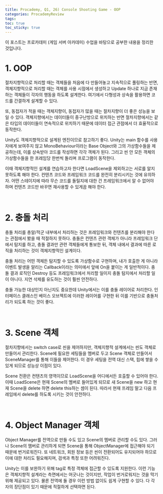 ```yaml
---
title: Procademy, Q1, 26) Console Shooting Game - OOP
categories: ProcademyReview
tags: 
toc: true
toc_sticky: true
---
```


이 포스트는 프로카데미 (게임 서버 아카데미) 수업을 바탕으로 공부한 내용을 정리한 것입니다. 

# **1. OOP**

절차지향적으로 처리할 때는 객체들을 처음에 다 만들어놓고 지속적으로 풀링하는 반면, 객체지향적으로 처리할 때는 객체를 사용 시점에서 생성하고 Update 하나로 지금 존재하는 객체들이 각자의 행동을 하도록 설계한다. 여기에서 다형성과 상속을 활용하면 코드를 간결하게 설계할 수 있다. 

또, 동접자가 적을 때는 객체지향이, 동접자가 많을 때는 절차지향이 더 좋은 성능을 보일 수 있다. 객체지향에서는 데이터들이 중구난방으로 위치하는 반면 절차지향에서는 같은 타입의 데이터들이 연속적으로 위치하기 때문에 데이터 접근 관점에서 더 효율적으로 동작한다. 

Unity도 객체지향적으로 설계된 엔진이므로 참고하기 좋다. Unity는 main 함수를 사용자에게 보여주지 않고 MonoBehaviour이라는 Base Object와 그의 가상함수들을 제공하는데, 이를 상속받아 코드를 작성하면 각각 객체가 된다. 그리고 씬 안 모든 객체의 가상함수들을 한 프레임당 한번씩 돌리며 프로그램이 동작한다. 

이때 객체지향적인 설계를 연습하고자 한다면 LoadScene을 제외하고는 서로를 알지 못하도록 해야 한다. 컨텐츠 코드와 프레임워크 코드를 완전히 분리시키는 것에 유의하자. 어떤 스테이지에 따라 무슨 코드를 돌릴지에 대한 건 프레임워크에서 알 수 없어야 하며 컨텐츠 코드만 바꾸면 재사용할 수 있게끔 해야 한다. 

<br/>

# **2. 충돌 처리**

충돌 처리를 총알/적군 내부에서 처리하는 것은 프레임워크와 컨텐츠를 분리해야 한다는 관점에서 봤을 때 적절하지 못하다. 충돌은 컨텐츠 관련 객체가 아니라 프레임워크 단에서 탐지를 하고, 충돌 결과만 관련 객체들에게 통보한 뒤, 객체 내에서 결과에 따른 로직을 처리하는 것이 객체지향적인 설계이다. 

충돌 처리는 어떤 객체든 탐지할 수 있도록 가상함수로 구현하며, 내가 호출한 게 아니라 이벤트 발생을 알리는 Callback이라는 의미에서 앞에 On을 붙이는 게 일반적이다. 충돌 결과 로직인 Destroy 등도 프레임워크에서 처리할 일이지 충돌 탐지에서 처리할 일이 아니다. 지연 삭제를 유도하는 것이 훨씬 안전하다. 

충돌 가능한 대상인지 아닌지도 중요한데 Unity에서는 이를 충돌 레이어로 처리한다. 인터페이스 클래스인 베이스 오브젝트에 이러한 레이어를 구현한 뒤 이를 기반으로 충돌처리가 되도록 하는 것이 좋다. 

<br/>

# **3. Scene 객체**

절차지향에서는 switch case로 씬을 제어하지만, 객체지향적 설계에서는 씬도 객체로 만들어서 관리한다. Scene에 필요한 세팅들을 멤버로 두고 Scene 객체로 만들어서 SceneManager를 통해 이들을 제어한다. 이 경우 세팅을 전역 대신 스택, 힙에 쌓을 수 있게 되므로 성능상 이점이 있다. 

Scene 전환은 컨텐츠의 영역이므로 LoadScene을 어디에서든 호출할 수 있어야 한다. 이때 LoadScene은 현재 Scene의 멤버로 들어있게 되므로 새 Scene을 new 하고 현재 Scene을 delete 하면 delete this하는 셈이 된다. 따라서 현재 프레임 말고 다음 프레임에서 delete를 하도록 시키는 것이 안전하다.

<br/>

# **4. Object Manager 객체**

Object Manager를 전역으로 만들 수도 있고 Scene의 멤버로 관리할 수도 있다. 그러나 Scene의 멤버로 관리하게 되면 Scene을 통해 ObjectManager에 접근해야 되기 때문에 번거로워진다. 또 네트워크, 회원 정보 등은 씬이 전환되어도 유지되어야 하므로 이에 대한 처리도 필요해지며, 검색과 특정 또한 어려워진다. 

Unity는 이를 보완하기 위해 tag로 특정 객체에 접근할 수 있도록 지원한다. 이런 기능은 객체지향적 설계라는 측면에서는 어긋나는 것이지만, 작업이 번거로워지는 것을 막기 위해 제공되고 있다. 물론 전역에 둘 경우 이런 방법 없이도 쉽게 구현할 수 있다. 다 각자의 장단점이 있기 때문에 적절하게 선택하면 된다.
